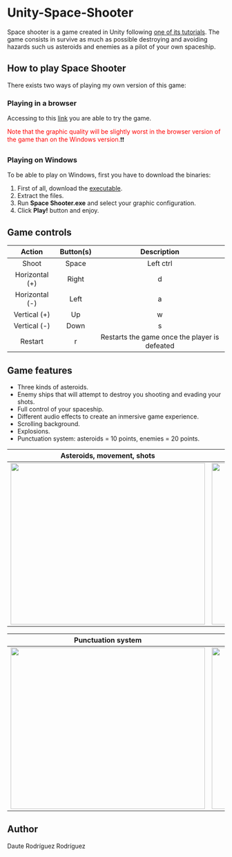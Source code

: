 # Unity-Space-Shooter

Space shooter is a game created in Unity following [one of its tutorials](https://unity3d.com/es/learn/tutorials/s/space-shooter-tutorial). The game consists in survive as much as possible destroying and avoiding hazards such us asteroids and enemies as a pilot of your own spaceship.

## How to play Space Shooter

There exists two ways of playing my own version of this game:

### Playing in a browser

Accessing to this [link](https://dauterr.github.io/Unity-Space-Shooter/) you are able to try the game.  

<span style="color: red;">Note that the graphic quality will be slightly worst in the browser version of the game than on the Windows version.</span>:exclamation::exclamation:

### Playing on Windows

To be able to play on Windows, first you have to download the binaries:

1. First of all, download the [executable](https://github.com/DauteRR/Unity-Space-Shooter/releases/download/1.0.0/Windows.Build.rar).
2. Extract the files.
3. Run **Space Shooter.exe** and select your graphic configuration.
4. Click **Play!** button and enjoy.

## Game controls

|     Action     	|     Button(s)     	|                  Description                  	|
|:--------------:	|:-----------------:	|:---------------------------------------------:	|
|      Shoot     	| Space | Left ctrl 	|            Shoot the spaceship gun            	|
| Horizontal (+) 	|     Right | d     	|        Move the spaceship to the right        	|
| Horizontal (-) 	|      Left | a     	|         Move the spaceship to the left        	|
|  Vertical (+)  	|       Up | w      	|           Move the spaceship forward          	|
|  Vertical (-)  	|      Down | s     	|            Move the spaceship back            	|
|     Restart    	|         r         	| Restarts the game once the player is defeated 	|


## Game features

* Three kinds of asteroids.
* Enemy ships that will attempt to destroy you shooting and evading your shots.
* Full control of your spaceship.
* Different audio effects to create an inmersive game experience.
* Scrolling background.
* Explosions.
* Punctuation system: asteroids = 10 points, enemies = 20 points.

|             Asteroids, movement, shots            |         Enemies, explosions and background         |
|             :-------------------------:           |            :-------------------------:             |
| <img src="gifs/1.gif" width="450" height="373"/>  |  <img src="gifs/2.gif" width="450" height="373" /> |


|               Punctuation system                 |                   Restart game                       |
|            :-------------------------:           |             :-------------------------:              |
| <img src="gifs/3.gif" width="450" height="373"/> |  <img src="gifs/4.gif" width="450" height="373" />   |

## Author

Daute Rodríguez Rodríguez
